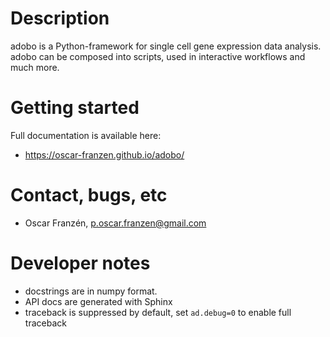 # Description
adobo is a Python-framework for single cell gene expression data analysis. adobo can be composed into scripts, used in interactive workflows and much more.

# Getting started
Full documentation is available here:
* https://oscar-franzen.github.io/adobo/

# Contact, bugs, etc
* Oscar Franzén, <p.oscar.franzen@gmail.com>

# Developer notes
* docstrings are in numpy format.
* API docs are generated with Sphinx
* traceback is suppressed by default, set `ad.debug=0` to enable full traceback
